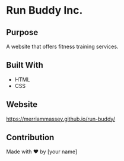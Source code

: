 # Run Buddy Inc.

## Purpose
A website that offers fitness training services.

## Built With
* HTML
* CSS

## Website
https://merriammassey.github.io/run-buddy/

## Contribution
Made with ❤️ by [your name]
